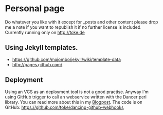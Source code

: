 # Personal page

Do whatever you like with it except for _posts and other content please drop
me a note if you want to republish it if no further license is included.
Currently running only on http://toke.de

## Using Jekyll templates.

* https://github.com/mojombo/jekyll/wiki/template-data
* http://pages.github.com/

## Deployment

Using an VCS as an deployment tool is not a good practise. Anyway I'm
using GitHub trigger to call an webservice written with the Dancer perl library.
You can read more about this in my [Blogpost](https://toke.de/blog/2012/02/09/how-i-post/).
The code is on GitHub: https://github.com/toke/dancing-github-webhooks

